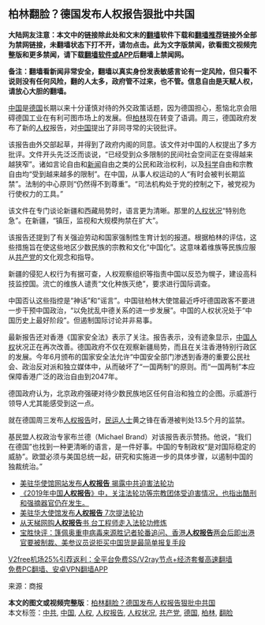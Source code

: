  <h2>柏林翻脸？德国发布人权报告狠批中共国</h2> <p class="notice"><b>大陆网友注意：本文中的链接除此处和文末的<a href="https://github.com/bannedbook/fanqiang" >翻墙</a>软件下载和<a href="https://github.com/killgcd/justmysocks/blob/master/README.md">翻墙推荐</a>链接外全部为禁网链接，未翻墙状态下打不开，请勿点击。此为文字版禁闻，欲看图文视频完整版和更多禁闻，请下载<a href="https://github.com/bannedbook/fanqiang">翻墙软件或APP</a>后翻墙上禁闻网。</p><p>备注：翻墙看新闻非常安全，翻墙以真实身份发表敏感言论有一定风险，但只看不说则没有任何风险，翻的人太多，政府管不过来，也不管。信息自由是天赋人权，请放心大胆的翻墙。</b></p>  <div class="entry"> <p id="conimg"><span class='wp_keywordlink_affiliate'><a href="https://www.bannedbook.org/" title="中国" target="_blank">中国</a></span>是<a href="https://www.bannedbook.org/bnews/tag/%e5%be%b7%e5%9b%bd/" class="st_tag internal_tag" rel="tag" title="标签 德国 下的日志">德国</a>长期以来十分谨慎对待的外交政策话题，因为德国担心，惹恼北京会阻碍德国工业在有利可图市场上的发展。但<a href="https://www.bannedbook.org/bnews/tag/%E6%9F%8F%E6%9E%97/" class="st_tag internal_tag" rel="tag" title="标签 柏林 下的日志">柏林</a>现在转变了语调。周三，德国政府发布了新的<a href="https://www.bannedbook.org/bnews/tag/%e4%ba%ba%e6%9d%83/" class="st_tag internal_tag" rel="tag" title="标签 人权 下的日志">人权</a>报告，对<a href="https://www.bannedbook.org/bnews/tag/%E4%B8%AD%E5%9B%BD/" class="st_tag internal_tag" rel="tag" title="标签 中国 下的日志">中国</a>提出了非同寻常的尖锐批评。</p> <p>该报告由外交部起草，并得到了政府内阁的同意。该文件对中国的人权提出了多方批评。文件开头先泛泛而谈说，“已经受到众多限制的民间社会空间正在变得越来越狭窄”。诸如言论自由和<span class='wp_keywordlink_affiliate'><a href="https://www.bannedbook.org/" title="新闻">新闻</a></span>自由之类的公民和政治权利，以及<span class='wp_keywordlink'><a href="https://www.bannedbook.org/forum11/topic309.html" title="禁片：“科学”的棍子" target="_blank">科学</a></span>自由和宗教自由均“受到越来越多的限制”。在中国，从事人权运动的人“有时会被判长期监禁”。法制的中心原则“仍然得不到尊重”。“司法机构处于党的控制之下，被党视为行使权力的工具。”</p> <p>该文件在专门谈论新疆和西藏局势时，语言更为清晰。那里的<a href="https://www.bannedbook.org/bnews/tag/%E4%BA%BA%E6%9D%83%E7%8A%B6%E5%86%B5/" class="st_tag internal_tag" rel="tag" title="标签 人权状况 下的日志">人权状况</a>“特别危急”。在新疆，“镇压，监视和大规模拘禁在扩大”。</p>  <p>该报告还提到了有关强迫劳动和国家强制性生育计划的报道。根据柏林的评估，这些措施旨在使这些地区少数民族的宗教和文化“中国化”。这意味着维族等民族应服从<a href="https://www.bannedbook.org/bnews/tag/%e5%85%b1%e4%ba%a7%e5%85%9a/" class="st_tag internal_tag" rel="tag" title="标签 共产党 下的日志">共产党</a>的文化观念和指导。</p> <p>新疆的侵犯人权行为有据可查，人权观察组织等指责中国以反恐为幌子，建设高科技监控国。流亡的维族人谴责“文化种族灭绝”，要求进行国际调查。</p> <p>中国否认这些指控是“神话”和“谣言”。中国驻柏林大使馆最近呼吁德国政客不要进一步干预中国政治，“以免扰乱中德关系的进一步发展”。中国的人权状况处于“中国历史上最好阶段”。但遏制国际讨论并非易事。</p>  <p>最新报告还对香港《国家安全法》表示了关注。报告表示，没有迹象显示，<span class='wp_keywordlink'><a href="https://www.bannedbook.org/forum20/" title="中国人权论坛" target="_blank">中国人权</a></span>状况正在再次改善。德国政府不仅在观察新疆局势，而且在关注香港特别行政区的发展。今年6月颁布的国家安全法允许“中国安全部门渗透到香港的重要公民社会、政治反对派和独立媒体中，从而破坏了“一国两制”的原则。而“一国两制”本应保障香港广泛的政治自由到2047年。</p> <p>德国政府认为，北京政府强硬对待少数民族地区任何自治和独立的企图。示威游行领导人尤其能感受到这一点。</p> <p>就在德国周三发布<a href="https://www.bannedbook.org/bnews/tag/%e4%ba%ba%e6%9d%83%e6%8a%a5%e5%91%8a/" class="st_tag internal_tag" rel="tag" title="标签 人权报告 下的日志">人权报告</a>时，<span class='wp_keywordlink'><a href="https://www.bannedbook.org/forum9/" title="民运人士看法轮功" target="_blank">民运人士</a></span>黄之锋在香港被判处13.5个月的监禁。</p>  <p>基民盟人权政治专家布兰德（Michael Brand）对该报告表示赞扬。他说，“我们在德国”也找到一种更清晰的语言，是一件好事。中国的专制政权“是对国际稳定的威胁”。欧盟必须与美国总统一起，研究和实施进一步的具体步骤，以遏制中国的独裁统治。”</p> <ul class='op-related-articles' title='相关阅读'> <li><a href='https://www.bannedbook.org/bnews/cbnews/20201106/1426812.html' target='_blank'>美驻华使馆网站发布<b>人权报告</b> 揭露中共迫害法轮功</a></li> <li><a href='https://www.bannedbook.org/bnews/bannedvideo/20201103/1425064.html' target='_blank'>《2019年中国<b>人权报告</b>》中，关注法轮功等宗教团体受迫害情况，也指出酷刑和强摘器官仍在发生。</a></li> <li><a href='https://www.bannedbook.org/bnews/cbnews/20201103/1424792.html' target='_blank'>美驻华大使馆发布<b>人权报告</b> 7次提法轮功</a></li> <li><a href='https://www.bannedbook.org/bnews/aomi/supernatural/20200514/1328369.html' target='_blank'>从天梯网购<b>人权报告</b>书 台工程师走入法轮功修炼</a></li> <li><a href='https://www.bannedbook.org/bnews/bannedvideo/20200507/1324098.html' target='_blank'>宝胜快评：篷佩奥重申病毒来源胜记者轮番追问、香港<b>人权报告</b>两会后即出港官要被制裁、美参议员说拒买中国货是最简单报复手段</a></li> </ul> <p class="texttj"> <a href="https://www.bannedbook.org/forum23/topic22702.html" target="_blank">V2free机场25%引荐返利：全平台免费SS/V2ray节点+经济套餐高速翻墙</a><br/> <a href="https://github.com/bannedbook/fanqiang/wiki/%E7%A6%81%E9%97%BB%E7%BD%91%E5%AE%89%E5%8D%93%E7%BF%BB%E5%A2%99%E6%96%B0%E9%97%BBAPP" target="_blank">免费PC翻墙、安卓VPN翻墙APP</a></p><p> 来源：商报 </p><a name='sharetosocial'></a>       <div><b>本文的图文或视频完整版</b>：<a href='https://www.bannedbook.org/bnews/comments/20201203/1441303.html'>柏林翻脸？德国发布人权报告狠批中共国</a></div>  </div><!--END ENTRY--> <div class="postfooter"> <div>本文标签：<a href="https://www.bannedbook.org/bnews/tag/%e4%b8%ad%e5%85%b1/" rel="tag">中共</a>, <a href="https://www.bannedbook.org/bnews/tag/%E4%B8%AD%E5%9B%BD/" rel="tag">中国</a>, <a href="https://www.bannedbook.org/bnews/tag/%e4%ba%ba%e6%9d%83/" rel="tag">人权</a>, <a href="https://www.bannedbook.org/bnews/tag/%e4%ba%ba%e6%9d%83%e6%8a%a5%e5%91%8a/" rel="tag">人权报告</a>, <a href="https://www.bannedbook.org/bnews/tag/%E4%BA%BA%E6%9D%83%E7%8A%B6%E5%86%B5/" rel="tag">人权状况</a>, <a href="https://www.bannedbook.org/bnews/tag/%e5%85%b1%e4%ba%a7%e5%85%9a/" rel="tag">共产党</a>, <a href="https://www.bannedbook.org/bnews/tag/%e5%be%b7%e5%9b%bd/" rel="tag">德国</a>, <a href="https://www.bannedbook.org/bnews/tag/%E6%9F%8F%E6%9E%97/" rel="tag">柏林</a>, <a href="https://www.bannedbook.org/bnews/tag/%E7%BF%BB%E8%84%B8/" rel="tag">翻脸</a></div>  </div><!--END POSTFOOTER--> 